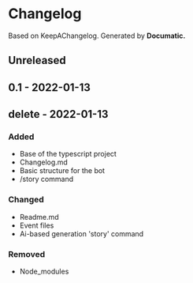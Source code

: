 # Changelog

Based on KeepAChangelog.
Generated by **Documatic.**

## Unreleased

## 0.1 - 2022-01-13

## delete - 2022-01-13

### Added

* Base of the typescript project
* Changelog.md
* Basic structure for the bot
* /story command

### Changed

* Readme.md
* Event files
* Ai-based generation 'story' command

### Removed

* Node_modules
